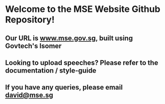 # Welcome to the MSE Website Github Repository!

## Our URL is www.mse.gov.sg, built using Govtech's Isomer

## Looking to upload speeches? Please refer to the documentation / style-guide

## If you have any queries, please email david@mse.sg

